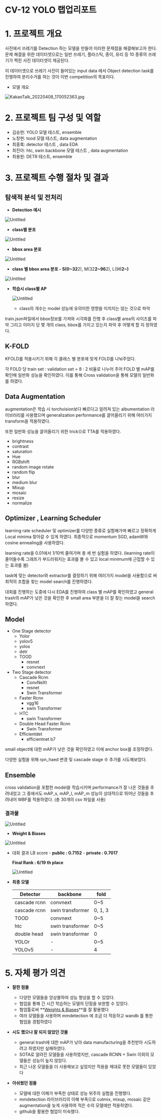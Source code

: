 # CV-12 YOLO 랩업리포트

# 1. 프로젝트 개요

사진에서 쓰레기를 Detection 하는 모델을 만들어 이러한 문제점을 해결해보고자 한다. 문제 해결을 위한 데이터셋으로는 일반 쓰레기, 플라스틱, 종이, 유리 등 10 종류의 쓰레기가 찍힌 사진 데이터셋이 제공된다.

이 데이터셋으로 쓰레기 사진이 들어있는 input data 에서 Object detection task를 진행하여 분리수거를 하는 것이 이번 competition의 목표이다.

- 모델 개요

![KakaoTalk_20220408_170052363.jpg](CV-12%20YOLO%20b6fb0/KakaoTalk_20220408_170052363.jpg)

# 2. 프로젝트 팀 구성 및 역할

- 김승현: YOLO 모델 테스트, ensemble
- 노창현: tood 모델 테스트, data augmentation
- 최홍록: detector 테스트 , data EDA
- 최진아: htc, swin backbone 모델 테스트 , data augmentation
- 최용원: DETR 테스트, ensemble

 

# 3. 프로젝트 수행 절차 및 결과

## 탐색적 분석 및 전처리

- **Detection 예시**

![Untitled](CV-12%20YOLO%20b6fb0/Untitled.png)

- **class별 분포**

![Untitled](CV-12%20YOLO%20b6fb0/Untitled%201.png)

- **bbox area 분포**

![Untitled](CV-12%20YOLO%20b6fb0/Untitled%202.png)

- **class 별 bbox area 분포 - S(0~32**2), M(32**2~96**2), L(96**2~)**

![Untitled](CV-12%20YOLO%20b6fb0/Untitled%203.png)

- **학습시 class별 AP**
    
    ![Untitled](CV-12%20YOLO%20b6fb0/Untitled%204.png)
    
    - class의 개수는 model 성능에 유의미한 영향을 미치지는 않는 것으로 파악

train.json파일에서 bbox정보를 가져와 시각화를 진행 후 class별 area의 사이즈를 파악 그리고 이미지 당 몇 개의 class, bbox를 가지고 있는지 파악 후 어떻게 할 지 정하였다.

## K-FOLD

KFOLD를 적용시키기 위해 각 클래스 별 분포에 맞게 FOLD를 나눠주었다.

각 FOLD 당 train set : validation set = 8 : 2 비율로 나누어 주어 FOLD 별 mAP를 확인해 일반화 성능을 확인하였다. 이를 통해 Cross validation을 통해 모델의 일반화를 하였다.

## Data Augmentation

augmentation은 학습 시 torchvision보다 빠르다고 알려져 있는 albumentation 라이브러리를 사용했으며 generalization performance를 끌어올리기 위해 여러가지 transform을 적용하였다.

또한 일반화 성능을 끌어올리기 위한 trick으로 TTA를 적용하였다.

- brightness
- contrast
- saturation
- Hue
- RGBshift
- random image rotate
- random flip
- blur
- medium blur
- Mixup
- mosaic
- resize
- normalize

## Optimizer , Learning Scheduler

learning rate scheduler 및 optimizer를 다양한 종류로 실험해가며 빠르고 정확하게 Local minima 찾아갈 수 있게 하였다. 최종적으로 momentum SGD, adamW와 cosine annealing을 사용하였다.

learning rate을 0.01에서 1/10씩 줄여가며 총 세 번 실험을 하였다. (learning rate이 줄어들수록 그래프가 부드러워지는 효과를 볼 수 있고 local minimum에 근접할 수 있는 효과를 봄)

task에 맞는 detector와 extractor를 결정하기 위해 여러가지 model을 사용함으로 써 최적의 조합을 찾는 model search를 진행하였다.

대회를 진행하는 도중에 다시 EDA를 진행하여 class 별 mAP를 확인하였고 general trash의 mAP가 낮은 것을 확인한 후 small area 부분을 더 잘 찾는 model을 search하였다.

## Model

- One Stage detector
    - Yolor
    - yolov5
    - yolox
    - detr
    - TOOD
        - resnet
        - convnext
- Two Stage detector
    - Cascade Rcnn
        - ConvNeXt
        - resnet
        - Swin Transformer
    - Faster Rcnn
        - vgg16
        - swin Transformer
    - HTC
        - swin Transformer
    - Double Head Faster Rcnn
        - Swin Transformer
    - Efficientdet
        - efficientnet b7

small object에 대한 mAP가 낮은 것을 확인하였고 이에 anchor box를 조정하였다.

다양한 실험을 위해 rpn_haed 변경 및 cascade stage 수 추가를 시도해보았다.

## Ensemble

cross validation을 포함한 model을 학습시키며 performance가 잘  나온 것들을 추려내었고 그 중에서도 mAP_s, mAP_l, mAP_m 성능이 상대적으로 뛰어난 것들을 추려내어 WBF를 적용하였다. (총 30개의 csv 파일을 사용)

### 결과물

 

![Untitled](CV-12%20YOLO%20b6fb0/Untitled%205.png)

- **Weight & Biases**

![Untitled](CV-12%20YOLO%20b6fb0/Untitled%206.png)

- 대회 결과
LB score - **public : 0.7152**
              - **private : 0.7017**
    
    **Final Rank : 6/19 th place**
    
    ![Untitled](CV-12%20YOLO%20b6fb0/Untitled%207.png)
    
- **최종 모델**
    
    
    | Detector | backbone | fold |
    | --- | --- | --- |
    | cascade rcnn | convnext  | 0~5 |
    | cascade rcnn | swin transformer | 0, 1, 3 |
    | TOOD             | convnext  | 0~5 |
    | htc | swin transformer | 0~5 |
    | double head | swin transformer | 0 |
    | YOLOr | - | 0~5 |
    | YOLOv5 | - | 4 |

# 5. 자체 평가 의견

- **잘한 점들**
    - 다양한 모델들을 앙상블하여 성능 향상을 할 수 있었다.
    - 협업을 통해 긴 시간 학습하는 모델의 단점을 보완할 수 있었다.
    - 협업툴로써 **[Weights & Biases](https://wandb.ai/site)**를 잘 활용했다
    - 여러 모델들을 사용하며 mmdetection 에 조금 더 적응하고 wandb 를 통한 협업을 경험하였다
- **시도 했으나 잘 되지 않았던 것들**
    - general trash에 대한 mAP가 낮아 data manufacturing을 추천받아 시도하려고 하였지만       실패하였다.
    - SOTA로 알려진 모델들을 사용하였지만, cascade RCNN + Swin 이외의 모델들은 성능이 높지 않았다.
    - 최근 나온 모델들을 더 사용해보고 싶었지만 적용을 제대로 못한 모델들이 있었다
    
- **아쉬웠던 점들**
    - 모델에 대한 이해가 부족한 상태로 성능 위주의 실험을 진행했다.
    - mmdetection 라이브러리의 이해 부족으로 cutmix, mixup, mosaic 같은 augmentation을 늦게 사용하여 적은 수의 모델에만 적용하였다.
    - github을 활용한 협업이 미숙했다.